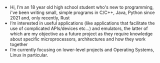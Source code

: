 - Hi, I’m an 18 year old high school student who's new to programming, i've been writing small, simple programs in C/C++, Java, Python since 2021 and, only recently, Rust
- I’m interested in useful applications (like applications that facilitate the use of complicated APIs/devices etc...) and emulators, the latter of which are my objective as a future project as they require knowledge about specific microprocessors, architectures and how they work together 
- I’m currently focusing on lower-level projects and Operating Systems, Linux in particular.


<!---
danmig06/danmig06 is a ✨ special ✨ repository because its `README.md` (this file) appears on your GitHub profile.
You can click the Preview link to take a look at your changes.
--->
